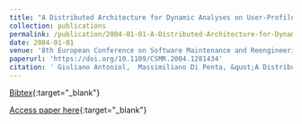 ```yaml
---
title: "A Distributed Architecture for Dynamic Analyses on User-Profile Data"
collection: publications
permalink: /publication/2004-01-01-A-Distributed-Architecture-for-Dynamic-Analyses-on-User-Profile-Data
date: 2004-01-01
venue: '8th European Conference on Software Maintenance and Reengineering (CSMR 2004), 24-26 March 2004, Tampere, Finland, Proceedings'
paperurl: 'https://doi.org/10.1109/CSMR.2004.1281434'
citation: ' Giuliano Antoniol,  Massimiliano Di Penta, &quot;A Distributed Architecture for Dynamic Analyses on User-Profile Data.&quot; 8th European Conference on Software Maintenance and Reengineering (CSMR 2004), 24-26 March 2004, Tampere, Finland, Proceedings, 2004.'
---
```

[Bibtex](https://dblp.org/rec/bib/conf/csmr/AntoniolP04){:target="_blank"}

[Access paper here](https://doi.org/10.1109/CSMR.2004.1281434){:target="_blank"}
